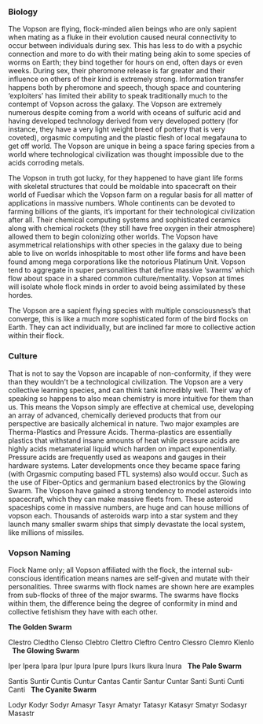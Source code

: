 
### Biology

The Vopson are flying, flock-minded alien beings who are only sapient when mating as a fluke in their evolution caused neural connectivity to occur between individuals during sex.  This has less to do with a psychic connection and more to do with their mating being akin to some species of worms on Earth; they bind together for hours on end, often days or even weeks.  During sex, their pheromone release is far greater and their influence on others of their kind is extremely strong.  Information transfer happens both by pheromone and speech, though space and countering ‘exploiters’ has limited their ability to speak traditionally much to the contempt of Vopson across the galaxy.  The Vopson are extremely numerous despite coming from a world with oceans of sulfuric acid and having developed technology derived from very developed pottery (for instance, they have a very light weight breed of pottery that is very coveted), orgasmic computing and the plastic flesh of local megafauna to get off world.  The Vopson are unique in being a space faring species from a world where technological civilization was thought impossible due to the acids corroding metals.  

The Vopson in truth got lucky, for they happened to have giant life forms with skeletal structures that could be moldable into spacecraft on their world of Fuedisar which the Vopson farm on a regular basis for all matter of applications in massive numbers.  Whole continents can be devoted to farming billions of the giants, it’s important for their technological civilization after all.  Their chemical computing systems and sophisticated ceramics along with chemical rockets (they still have free oxygen in their atmosphere) allowed them to begin colonizing other worlds.  The Vopson have asymmetrical relationships with other species in the galaxy due to being able to live on worlds inhospitable to most other life forms and have been found among mega corporations like the notorious Platinum Unit.  Vopson tend to aggregate in super personalities that define massive ‘swarms’ which flow about space in a shared common culture/mentality.  Vopson at times will isolate whole flock minds in order to avoid being assimilated by these hordes.

The Vopson are a sapient flying species with multiple consciousness’s that converge, this is like a much more sophisticated form of the bird flocks on Earth.  They can act individually, but are inclined far more to collective action within their flock.

### Culture

That is not to say the Vopson are incapable of non-conformity, if they were than they wouldn't be a technological civilization.  The Vopson are a very collective learning species, and can think tank incredibly well.  Their way of speaking so happens to also mean chemistry is more intuitive for them than us.  This means the Vopson simply are effective at chemical use, developing an array of advanced, chemically derieved products that from our perspective are basically alchemical in nature.  Two major examples are Therma-Plastics and Pressure Acids.  Therma-plastics are essentially plastics that withstand insane amounts of heat while pressure acids are highly acids metamaterial liquid which harden on impact exponentially.  Pressure acids are frequently used as weapons and gauges in their hardware systems.  Later developments once they became space faring (with Orgasmic computing based FTL systems) also would occur.  Such as the use of Fiber-Optics and germanium based electronics by the Glowing Swarm.
The Vopson have gained a strong tendency to model asteroids into spacecraft, which they can make massive fleets from.  These asteroid spaceships come in massive numbers, are huge and can house millions of vopson each.  Thousands of asteroids warp into a star system and they launch many smaller swarm ships that simply devastate the local system, like millions of missiles.

### Vopson Naming

Flock Name only; all Vopson affiliated with the flock, the internal sub-conscious identification means names are self-given and mutate with their personalities.  Three swarms with flock names are shown here are examples from sub-flocks of three of the major swarms.  The swarms have flocks within them, the difference being the degree of conformity in mind and collective fetishism they have with each other.

**The Golden Swarm**

Clestro
Cledtho
Clenso
Clebtro
Clettro
Cleftro
Centro
Clessro
Clemro
Klenlo
 
**The Glowing Swarm**

Iper
Ipera
Ipara
Ipur
Ipura
Ipure
Ipurs
Ikurs
Ikura
Inura
 
**The Pale Swarm**

Santis
Suntir
Cuntis
Cuntur
Cantas
Cantir
Santur
Cuntar
Santi
Sunti
Cunti
Canti
 
**The Cyanite Swarm**

Lodyr
Kodyr
Sodyr
Amasyr
Tasyr
Amatyr
Tatasyr
Katasyr
Smatyr
Sodasyr
Masastr
